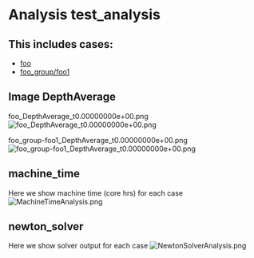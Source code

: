 # Analysis test_analysis

## This includes cases: 

* [foo](../foo/summary.md)
* [foo_group/foo1](../foo_group/foo1/summary.md)

## Image DepthAverage

foo_DepthAverage_t0.00000000e+00.png
![foo_DepthAverage_t0.00000000e+00.png](img/foo_DepthAverage_t0.00000000e+00.png)

foo_group-foo1_DepthAverage_t0.00000000e+00.png
![foo_group-foo1_DepthAverage_t0.00000000e+00.png](img/foo_group-foo1_DepthAverage_t0.00000000e+00.png)

## machine_time

Here we show machine time (core hrs) for each case
![MachineTimeAnalysis.png](img/MachineTimeAnalysis)

## newton_solver

Here we show solver output for each case
![NewtonSolverAnalysis.png](img/NewtonSolverAnalysis)

